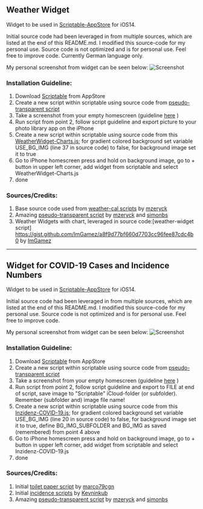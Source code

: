 
## Weather Widget ##

Widget to be used in [Scriptable-AppStore](https://t.co/XuruULlFCb?amp=1 "Scriptable-AppStore") for iOS14.

Initial source code had been leveraged in from multiple sources, which are listed at the end of this README.md. I modified this source-code for my personal use. Source code is not optimized and is for personal use. Feel free to improve code. Currently German language only.
 
My personal screenshot from widget can be seen below:
![Screenshot](https://github.com/thewaytozion/widgets/blob/main/img/ScreenShot-Weather-Widget.jpg "Screenshot")

### Installation Guideline: ###
1. Download [Scriptable](https://t.co/XuruULlFCb?amp=1 "Scriptable") from AppStore
2. Create a new script within scriptable using source code from [pseudo-transparent script](https://gist.github.com/mzeryck/3a97ccd1e059b3afa3c6666d27a496c9#gistcomment-3468585 "pseudo-transparent script")
3. Take a screenshot from your empty homescreen (guideline [here](https://www.howtogeek.com/694004/how-to-create-widgets-with-transparent-backgrounds-on-iphone/amp/ "here") )
4. Run script from point 2, follow script guideline and export picture to your photo library app on the iPhone
5. Create a new script within scriptable using source code from this [WeatherWidget-Charts.js](https://github.com/thewaytozion/widgets/blob/main/WeatherWidget-Charts.js "WeatherWidget-Charts.js"); for gradient colored background set variable USE_BG_IMG (line 37 in source code) to false, for background image set it to true
6. Go to iPhone homescreen press and hold on background image, go to + button in upper left corner, add widget from scriptable and select WeatherWidget-Charts.js
7. done

### Sources/Credits: ###

1. Base source code used from [weather-cal scripts](https://github.com/mzeryck/Weather-Cal/blob/main/weather-cal.js "weather-cal scripts") by [mzeryck](https://gist.github.com/mzeryck "mzeryck") 
2. Amazing [pseudo-transparent script](https://gist.github.com/mzeryck/3a97ccd1e059b3afa3c6666d27a496c9#gistcomment-3468585 "pseudo-transparent script") by [mzeryck](https://gist.github.com/mzeryck "mzeryck") and [simonbs](https://gist.github.com/simonbs "simonbs") 
4. Weather Widgets with chart, leveraged in source code:[weather-widget script] https://gist.github.com/ImGamez/a8f9d77bf660d7703cc96fee87cdc4b0 by [ImGamez](https://gist.github.com/ImGamez "ImGamez") 

---


## Widget for COVID-19 Cases and Incidence Numbers ##

Widget to be used in [Scriptable-AppStore](https://t.co/XuruULlFCb?amp=1 "Scriptable-AppStore") for iOS14.

Initial source code had been leveraged in from multiple sources, which are listed at the end of this README.md. I modified this source-code for my personal use. Source code is not optimized and is for personal use. Feel free to improve code.
 
My personal screenshot from widget can be seen below:
![Screenshot](https://github.com/thewaytozion/widgets/blob/main/img/ScreenShot-Covid-Widget.jpg "Screenshot")

### Installation Guideline: ###
1. Download [Scriptable](https://t.co/XuruULlFCb?amp=1 "Scriptable") from AppStore
2. Create a new script within scriptable using source code from [pseudo-transparent script](https://gist.github.com/mzeryck/3a97ccd1e059b3afa3c6666d27a496c9#gistcomment-3468585 "pseudo-transparent script")
3. Take a screenshot from your empty homescreen (guideline [here](https://www.howtogeek.com/694004/how-to-create-widgets-with-transparent-backgrounds-on-iphone/amp/ "here") )
4. Run script from point 2, follow script guideline and export to FILE at end of script, save image to "Scriptable" iCloud-folder (or subfolder). Remember (subfolder and) image file name!
5. Create a new script within scriptable using source code from this [Inzidenz-COVID-19.js](https://github.com/thewaytozion/widgets/blob/main/Inzidenz-COVID-19.js "Inzidenz-COVID-19.js"); for gradient colored background set variable USE_BG_IMG (line 20 in source code) to false, for background image set it to true, define BG_IMG_SUBFOLDER and BG_IMG as saved (remembered) from point 4 above
6. Go to iPhone homescreen press and hold on background image, go to + button in upper left corner, add widget from scriptable and select Inzidenz-COVID-19.js
7. done

### Sources/Credits: ###

1. Initial [toilet paper script](https://gist.github.com/marco79cgn/23ce08fd8711ee893a3be12d4543f2d2 "toilet paper script") by [marco79cgn](https://gist.github.com/marco79cgn "marco79cgn")
2. Initial [incidence scripts](https://gist.github.com/kevinkub/46caebfebc7e26be63403a7f0587f664 "incidence scripts") by [Kevninkub](https://gist.github.com/kevinkub "Kevninkub")  
3. Amazing [pseudo-transparent script](https://gist.github.com/mzeryck/3a97ccd1e059b3afa3c6666d27a496c9#gistcomment-3468585 "pseudo-transparent script") by [mzeryck](https://gist.github.com/mzeryck "mzeryck") and [simonbs](https://gist.github.com/simonbs "simonbs")



